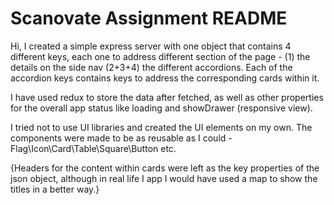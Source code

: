 Scanovate Assignment README
===========================
Hi,
I created a simple express server with one object that contains 4 different keys, each one to address different section of the page - (1) the details on the side nav (2+3+4) the different accordions. Each of the accordion keys contains keys to address the corresponding cards within it.

I have used redux to store the data after fetched, as well as other properties for the overall app status like loading and showDrawer (responsive view).

I tried not to use UI libraries and created the UI elements on my own. The components were made to be as reusable as I could - Flag\Icon\Card\Table\Square\Button etc.

{Headers for the content within cards were left as the key properties of the json object, although in real life I app I would have used a map to show the titles in a better way.}
